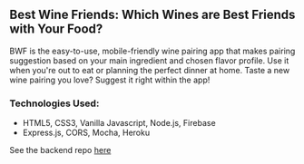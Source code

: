 ## Best Wine Friends: Which Wines are Best Friends with Your Food?

BWF is the easy-to-use, mobile-friendly wine pairing app that makes pairing suggestion based on your main ingredient and chosen flavor profile. Use it when you're out to eat or planning the perfect dinner at home. Taste a new wine pairing you love? Suggest it right within the app!

### Technologies Used:
* HTML5, CSS3, Vanilla Javascript, Node.js, Firebase
* Express.js, CORS, Mocha, Heroku

See the backend repo [here](https://github.com/CarolynSM/best-wine-friends-backend)
